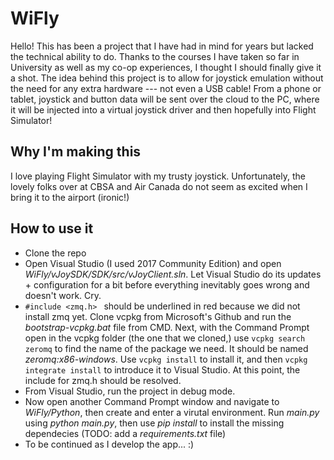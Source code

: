 # WiFly
Hello! This has been a project that I have had in mind for years but lacked the technical ability to do. Thanks to the courses I have taken so far in University as well as my co-op experiences, I thought I should finally give it a shot. The idea behind this project is to allow for joystick emulation without the need for any extra hardware --- not even a USB cable! From a phone or tablet, joystick and button data will be sent over the cloud to the PC, where it will be injected into a virtual joystick driver and then hopefully into Flight Simulator!

## Why I'm making this
I love playing Flight Simulator with my trusty joystick. Unfortunately, the lovely folks over at CBSA and Air Canada do not seem as excited when I bring it to the airport (ironic!)

## How to use it
* Clone the repo
* Open Visual Studio (I used 2017 Community Edition) and open *WiFly/vJoySDK/SDK/src/vJoyClient.sln*. Let Visual Studio do its updates + configuration for a bit before everything inevitably goes wrong and doesn't work. Cry.
* ```#include <zmq.h> ``` should be underlined in red because we did not install zmq yet. Clone vcpkg from Microsoft's Github and run the *bootstrap-vcpkg.bat* file from CMD. Next, with the Command Prompt open in the vcpkg folder (the one that we cloned,) use ```vcpkg search zeromq``` to find the name of the package we need. It should be named *zeromq:x86-windows*. Use ```vcpkg install``` to install it, and then ```vcpkg integrate install``` to introduce it to Visual Studio. At this point, the include for zmq.h should be resolved.
* From Visual Studio, run the project in debug mode.
* Now open another Command Prompt window and navigate to *WiFly/Python*, then create and enter a virutal environment. Run *main.py* using *python main.py*, then use *pip install* to install the missing dependecies (TODO: add a *requirements.txt* file)
* To be continued as I develop the app... :)
